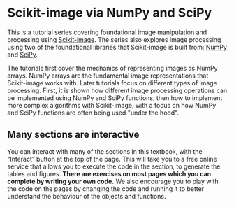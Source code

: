 # Scikit-image via NumPy and SciPy

This is a tutorial series covering foundational image manipulation and processing using [Scikit-image](https://scikit-image.org). The series also explores image processing using two of the foundational libraries that Scikit-image is built from: [NumPy](https://numpy.org) and [SciPy](https://scipy.org). 

The tutorials first cover the mechanics of representing images as NumPy arrays. NumPy arrays are the fundamental image representations that Scikit-image works with. Later tutorials focus on different types of image processing. First, it is shown how different image processing operations can be implemented using NumPy and SciPy functions, then how to implement more complex algorithms with Scikit-image, with a focus on how NumPy and SciPy functions are often being used "under the hood".

## Many sections are interactive

You can interact with many of the sections in this textbook, with the “Interact” button at the top of the page. This will take you to a free online service that allows you to execute the code in the section, to generate the tables and figures. **There are exercises on most pages which you can complete by writing your own code.** We also encourage you to play with the code on the pages by changing the code and running it to better understand the behaviour of the objects and functions.